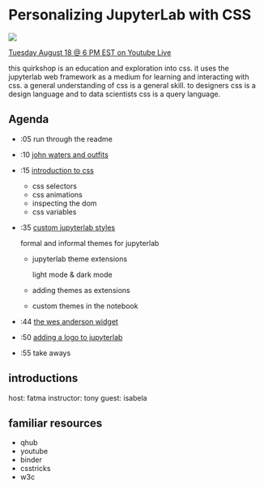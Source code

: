 # Personalizing JupyterLab with CSS

[![](https://img.shields.io/badge/binder-quirkshop-purple)](https://gke.mybinder.org/v2/gh/Quansight/quirkshop-css/master?urlpath=git-pull%3Frepo%3Dhttps%253A%252F%252Fgithub.com%252FQuansight%252Fquirkshop-css%26urlpath%3Dlab%252Fworkspaces%252Fcss%253Fjvc%253Dcss%26branch%3Dmaster)

[Tuesday August 18 @ 6 PM EST on Youtube Live](https://www.youtube.com/watch?v=aXjGtcamb_0&feature=youtu.be)

this quirkshop is an education and exploration into css.
it uses the jupyterlab web framework as a medium for learning
and interacting with css.
a general understanding of css is a general skill.
to designers css is a design language and to data scientists
css is a query language.

## Agenda

* :05 run through the readme
* :10 [john waters and outfits](quirkshop-css/john-waters.ipynb)
* :15 [introduction to css](quirkshop-css/intro-to-css.ipynb)

    * css selectors
    * css animations
    * inspecting the dom
    * css variables
    
* :35 [custom jupyterlab styles](lab-styling.ipynb)

    formal and informal themes for jupyterlab
    * jupyterlab theme extensions
        
        light mode & dark mode

    * adding themes as extensions
    * custom themes in the notebook

* :44 [the wes anderson widget](wes.ipynb)
* :50 [adding a logo to jupyterlab]()
* :55 take aways

## introductions

host: fatma
instructor: tony
guest: isabela

## familiar resources

* qhub
* youtube
* binder
* csstricks
* w3c

[jupyterlab css]: https://jupyterlab.readthedocs.io/en/stable/developer/css.html
[Light theme]: https://githb.com/jupyterlab/jupyterlab/blob/master/packages/theme-light-extension/style/variables.css
[Dark theme]: https://github.com/jupyterlab/jupyterlab/blob/master/packages/theme-dark-extension/style/variables.css
[qhub theme]: https://github.com/Quansight/qurated-theme
[john waters]: https://www.instagram.com/p/CDrij-XlVCI/?igshid=jcsqr0vka7ey